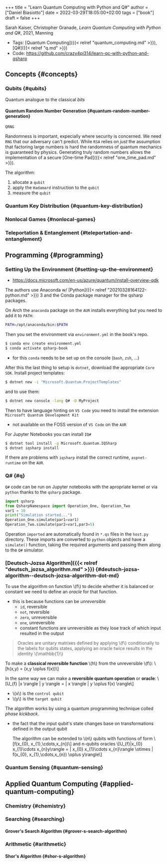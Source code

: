 +++
title = "Learn Quantum Computing with Python and Q#"
author = ["Daniel Biasiotto"]
date = 2022-03-29T18:05:00+02:00
tags = ["book"]
draft = false
+++

Sarah Kaiser, Christopher Granade, _Learn Quantum Computing with Python and Q#_, 2021, Manning

-   Tags: [Quantum Computing]({{< relref "quantum_computing.md" >}}), [Q#]({{< relref "q.md" >}})
-   Code: <https://github.com/crazy4pi314/learn-qc-with-python-and-qsharp>


## Concepts {#concepts}


### Qubits {#qubits}

Quantum analogue to the classical _bits_


#### Quantum Random Number Generation {#quantum-random-number-generation}

`QRNG`

Randomness is important, expecially where security is concerned.
We need `RNG` that our adversary can't predict.
While `RSA` relies on _just_ the assumption that factoring large numbers is hard the randomness of quantum mechanics is guaranteed by physics.
Generating truly random numbers allows the implementation of a secure [One-time Pad]({{< relref "one_time_pad.md" >}}).

The algorithm:

1.  allocate a `qubit`
2.  apply the `Hadamard` instruction to the `qubit`
3.  measure the `qubit`


### Quantum Key Distribution {#quantum-key-distribution}


### Nonlocal Games {#nonlocal-games}


### Teleportation &amp; Entanglement {#teleportation-and-entanglement}


## Programming {#programming}


### Setting Up the Environment {#setting-up-the-environment}

-   <https://docs.microsoft.com/en-us/azure/quantum/install-overview-qdk>

The authors use Anaconda w/ [Python]({{< relref "20210328164122-python.md" >}}) 3 and the Conda package manager for the qsharp packages.

On Arch the `anaconda` package on the `AUR` installs everything but you need to add it to `PATH`:

```bash
PATH=/opt/anaconda/bin:$PATH
```

Then you set the environment via `environment.yml` in the book's repo.

```bash
$ conda env create environment.yml
$ conda activate qsharp-book
```

-   for this `conda` needs to be set up on the console (`bash`, `zsh`, ...)

After this the last thing to setup is `dotnet`, download the appropriate `Core SDK`.
Install project templates:

```bash
$ dotnet new -i "Microsoft.Quantum.ProjectTemplates"
```

and to use them:

```bash
$ dotnet new console -lang Q# -O MyProject
```

Then to have language hinting on `VS Code` you need to install the extension `Microsoft Quantum Development Kit`

-   not available on the FOSS version of `VS Code` on the `AUR`

For Jupyter Notebooks you can install `IQ#`

```bash
$ dotnet tool install -g Microsoft.Quantum.IQSharp
$ dotnet iqsharp install
```

If there are problems with `iqsharp` install the correct runtime, `aspnet-runtime` on the `AUR`.


### Q# {#q}

`Q#` code can be run on Jupyter notebooks with the apropriate kernel or via `python` thanks to the `qsharp` package.

<a id="code-snippet--host.py"></a>
```python
import qsharp
from QsharpNamespace import Operation_One, Operation_Two
var1 = 10
print("Simulation started...")
Operation_One.simulate(par1=var1)
Operation_Two.simulate(par2=var1,par3=5)
```

Operation `imported` are automatically found in `*.qs` files in the `host.py` directory.
These imports are converted to `python` objects and have a `simulate()` function, taking the required arguments and passing them along to the `Q#` simulator.


### [Deutsch-Jozsa Algorithm]({{< relref "deutsch_jozsa_algorithm.md" >}}) {#deutsch-jozsa-algorithm--deutsch-jozsa-algorithm-dot-md}

To use the algorithm on function \\(f\\) to decide whether it is balanced or constant we need to define an _oracle_ for that function.

-   this is because functions can be _unreversible_
    -   `id`, reversible
    -   `not`, reversible
    -   `zero`, unreversible
    -   `one`, unreversible
    -   constant functions are unreversible as they lose track of which input resulted in the output

> Oracles are unitary matrixes defined by applying \\(f\\) conditionally to the labels for qubits states, applying an oracle twice results in the identity \\(\mathbb{1}\\)

To make a **classical reversible function** \\(h\\) from the unreversible \\(f\\):
\\[h(x,y) = (x,y \oplus f(x))\\]

In the same way we can make a **reversible quantum operation** or **oracle**:
\\[U\_{f} |x \rangle | y \rangle = | x \rangle | y \oplus f(x) \rangle\\]

-   \\(x\\) is the `control qubit`
-   \\(y\\) is the `target qubit`

The algorithm works by using a quantum programming technique colled _phase kickback_.

-   the fact that the input qubit's state changes base on transformations defined in the output qubit

    The algorithm can be extended to \\(n\\) qubits with functions of form
    \\[f(x\_{0}, x\_{1},\cdots,x\_{n})\\]
    and n-qubits oracles
    \\[U\_{f}|x\_{0} x\_{1}\cdots x\_{n}y\rangle = | x\_{0} x\_{1}\cdots x\_{n}\rangle \otimes | f(x\_{0}, x\_{1},\cdots,x\_{n}) \oplus y\rangle\\]


### Quantum Sensing {#quantum-sensing}


## Applied Quantum Computing {#applied-quantum-computing}


### Chemistry {#chemistry}


### Searching {#searching}


#### Grover's Search Algorithm {#grover-s-search-algorithm}


### Arithmetic {#arithmetic}


#### Shor's Algorithm {#shor-s-algorithm}

